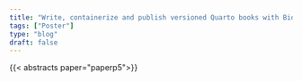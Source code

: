 ```yaml
---
title: "Write, containerize and publish versioned Quarto books with Bioconductor"
tags: ["Poster"]
type: "blog"
draft: false
---
```


{{< abstracts paper="paperp5">}}


